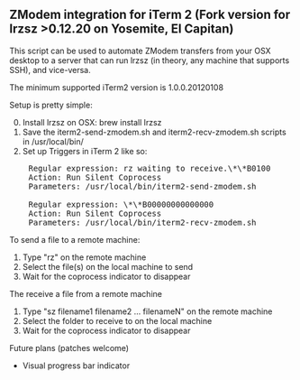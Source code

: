 ZModem integration for iTerm 2 (Fork version for lrzsz >0.12.20 on Yosemite, EI Capitan)
------------------------------

This script can be used to automate ZModem transfers from your OSX desktop to a server that can run lrzsz (in theory, any machine 
that supports SSH), and vice-versa.

The minimum supported iTerm2 version is 1.0.0.20120108

Setup is pretty simple:

0. Install lrzsz on OSX: brew install lrzsz
1. Save the iterm2-send-zmodem.sh and iterm2-recv-zmodem.sh scripts in /usr/local/bin/
2. Set up Triggers in iTerm 2 like so:

<pre>
    Regular expression: rz waiting to receive.\*\*B0100
    Action: Run Silent Coprocess
    Parameters: /usr/local/bin/iterm2-send-zmodem.sh

    Regular expression: \*\*B00000000000000
    Action: Run Silent Coprocess
    Parameters: /usr/local/bin/iterm2-recv-zmodem.sh
</pre>

To send a file to a remote machine:

1. Type "rz" on the remote machine
2. Select the file(s) on the local machine to send
3. Wait for the coprocess indicator to disappear

The receive a file from a remote machine

1. Type "sz filename1 filename2 … filenameN" on the remote machine
2. Select the folder to receive to on the local machine
3. Wait for the coprocess indicator to disappear

Future plans (patches welcome)

 - Visual progress bar indicator
